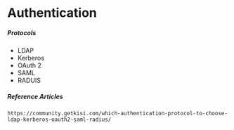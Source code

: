 # Authentication

##### Protocols

* LDAP
* Kerberos
* OAuth 2
* SAML
* RADUIS

##### Reference Articles

```
https://community.getkisi.com/which-authentication-protocol-to-choose-ldap-kerberos-oauth2-saml-radius/
```



